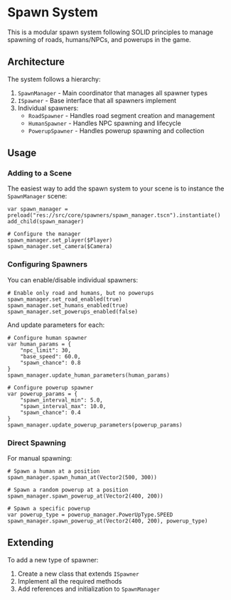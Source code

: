 # Spawn System

This is a modular spawn system following SOLID principles to manage spawning of roads, humans/NPCs, and powerups in the game.

## Architecture

The system follows a hierarchy:

1. `SpawnManager` - Main coordinator that manages all spawner types
2. `ISpawner` - Base interface that all spawners implement
3. Individual spawners:
   - `RoadSpawner` - Handles road segment creation and management
   - `HumanSpawner` - Handles NPC spawning and lifecycle 
   - `PowerupSpawner` - Handles powerup spawning and collection

## Usage

### Adding to a Scene

The easiest way to add the spawn system to your scene is to instance the `SpawnManager` scene:

```gdscript
var spawn_manager = preload("res://src/core/spawners/spawn_manager.tscn").instantiate()
add_child(spawn_manager)

# Configure the manager
spawn_manager.set_player($Player)
spawn_manager.set_camera($Camera)
```

### Configuring Spawners

You can enable/disable individual spawners:

```gdscript
# Enable only road and humans, but no powerups
spawn_manager.set_road_enabled(true)
spawn_manager.set_humans_enabled(true)
spawn_manager.set_powerups_enabled(false)
```

And update parameters for each:

```gdscript
# Configure human spawner
var human_params = {
    "npc_limit": 30,
    "base_speed": 60.0,
    "spawn_chance": 0.8
}
spawn_manager.update_human_parameters(human_params)

# Configure powerup spawner
var powerup_params = {
    "spawn_interval_min": 5.0,
    "spawn_interval_max": 10.0,
    "spawn_chance": 0.4
}
spawn_manager.update_powerup_parameters(powerup_params)
```

### Direct Spawning

For manual spawning:

```gdscript
# Spawn a human at a position
spawn_manager.spawn_human_at(Vector2(500, 300))

# Spawn a random powerup at a position
spawn_manager.spawn_powerup_at(Vector2(400, 200))

# Spawn a specific powerup
var powerup_type = powerup_manager.PowerUpType.SPEED
spawn_manager.spawn_powerup_at(Vector2(400, 200), powerup_type)
```

## Extending

To add a new type of spawner:

1. Create a new class that extends `ISpawner`
2. Implement all the required methods
3. Add references and initialization to `SpawnManager` 